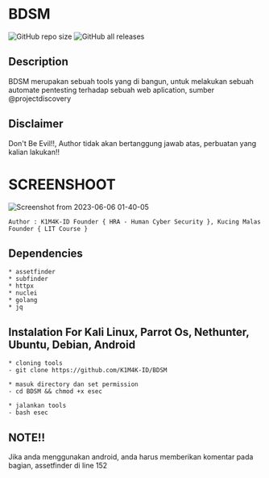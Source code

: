 # BDSM

<img alt="GitHub repo size" src="https://img.shields.io/github/repo-size/K1M4K-ID/BDSM?style=for-the-badge">
<img alt="GitHub all releases" src="https://img.shields.io/github/downloads/K1M4K-ID/BDSM/total?style=for-the-badge">

## Description
BDSM merupakan sebuah tools yang di bangun, untuk melakukan sebuah automate pentesting terhadap sebuah web aplication, sumber @projectdiscovery
 
## Disclaimer
Don't Be Evil!!, Author tidak akan bertanggung jawab atas, perbuatan yang kalian lakukan!!


# SCREENSHOOT

![Screenshot from 2023-06-06 01-40-05](https://github.com/K1M4K-ID/BDSM/assets/46388169/29a6f597-d51f-475e-bab5-428c47e58a3d)
```
Author : K1M4K-ID Founder { HRA - Human Cyber Security }, Kucing Malas Founder { LIT Course }
```


## Dependencies
```
* assetfinder
* subfinder
* httpx
* nuclei
* golang
* jq

```


## Instalation For Kali Linux, Parrot Os, Nethunter, Ubuntu, Debian, Android
```
* cloning tools
- git clone https://github.com/K1M4K-ID/BDSM

* masuk directory dan set permission
- cd BDSM && chmod +x esec

* jalankan tools
- bash esec

```

## NOTE!!
Jika anda menggunakan android, anda harus memberikan komentar pada bagian, assetfinder di line 152



